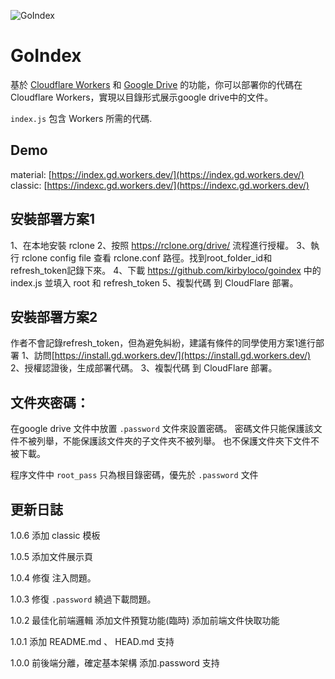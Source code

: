 ![GoIndex](themes/logo.png)

GoIndex
====
基於 [Cloudflare Workers](https://workers.cloudflare.com/) 和 [Google Drive](https://www.google.com/drive/) 的功能，你可以部署你的代碼在Cloudflare Workers，實現以目錄形式展示google drive中的文件。

`index.js` 包含 Workers 所需的代碼.

## Demo
material:
[https://index.gd.workers.dev/](https://index.gd.workers.dev/)
classic:
[https://indexc.gd.workers.dev/](https://indexc.gd.workers.dev/)

## 安裝部署方案1
1、在本地安裝 rclone
2、按照 https://rclone.org/drive/ 流程進行授權。
3、執行 rclone config file 查看 rclone.conf 路徑。找到root_folder_id和refresh_token記錄下來。
4、下載 https://github.com/kirbyloco/goindex 中的 index.js  並填入 root 和 refresh_token
5、複製代碼 到 CloudFlare 部署。

## 安裝部署方案2
作者不會記錄refresh_token，但為避免糾紛，建議有條件的同學使用方案1進行部署
1、訪問[https://install.gd.workers.dev/](https://install.gd.workers.dev/)
2、授權認證後，生成部署代碼。
3、複製代碼 到 CloudFlare 部署。

## 文件夾密碼：
在google drive 文件中放置 `.password` 文件來設置密碼。
密碼文件只能保護該文件不被列舉，不能保護該文件夾的子文件夾不被列舉。
也不保護文件夾下文件不被下載。

程序文件中 `root_pass` 只為根目錄密碼，優先於 `.password` 文件


## 更新日誌

1.0.6
添加 classic 模板

1.0.5
添加文件展示頁

1.0.4
修復 注入問題。

1.0.3
修復 `.password` 繞過下載問題。

1.0.2
最佳化前端邏輯
添加文件預覽功能(臨時)
添加前端文件快取功能

1.0.1
添加 README.md 、 HEAD.md 支持

1.0.0
前後端分離，確定基本架構
添加.password 支持
